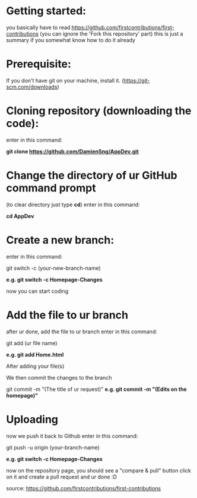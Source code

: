# Getting started:
you basically have to read https://github.com/firstcontributions/first-contributions
(you can ignore the 'Fork this repository' part)
this is just a summary if you somewhat know how to do it already


# Prerequisite:
If you don't have git on your machine, install it. (https://git-scm.com/downloads)

# Cloning repository (downloading the code):
enter in this command:

**git clone https://github.com/DamienSng/AppDev.git**


# Change the directory of ur GitHub command prompt
(to clear directory just type **cd**)
enter in this command:

**cd AppDev**


# Create a new branch:
enter in this command:

git switch -c (your-new-branch-name)

**e.g. git switch -c Homepage-Changes**


now you can start coding

# Add the file to ur branch
after ur done, add the file to ur branch
enter in this command:

git add (ur file name)

**e.g. git add Home.html**

After adding your file(s)

We then commit the changes to the branch

git commit -m "(The title of ur request)"
**e.g. git commit -m "(Edits on the homepage)"**

# Uploading
now we push it back to Github
enter in this command:

git push -u origin (your-branch-name)

**e.g. git switch -c Homepage-Changes**

now on the repository page, you should see a "compare & pull" button
click on it and create a pull request and ur done :D

source: https://github.com/firstcontributions/first-contributions
